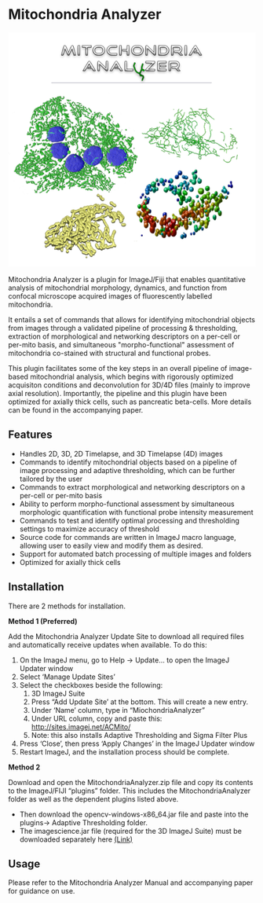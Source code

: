 # Mitochondria Analyzer

![alt text](https://github.com/AhsenChaudhry/Mitochondria-Analyzer/blob/master/misc/MitoAnalyzer.PNG?style=centerme "Logo")

Mitochondria Analyzer is a plugin for ImageJ/Fiji that enables quantitative analysis of mitochondrial morphology, dynamics, and function from confocal microscope acquired images of fluorescently labelled mitochondria.

It entails a set of commands that allows for identifying mitochondrial objects from images through a validated pipeline of processing & thresholding, extraction of morphological and networking descriptors on a per-cell or per-mito basis, and simultaneous "morpho-functional" assessment of mitochondria co-stained with structural and functional probes.

This plugin facilitates some of the key steps in an overall pipeline of image-based mitochondrial analysis, which begins with rigorously optimized acquisiton conditions and deconvolution for 3D/4D files (mainly to improve axial resolution). Importantly, the pipeline and this plugin have been optimized for axially thick cells, such as pancreatic beta-cells. More details can be found in the accompanying paper.

## Features
* Handles 2D, 3D, 2D Timelapse, and 3D Timelapse (4D) images
* Commands to identify mitochondrial objects based on a pipeline of image processing and adaptive thresholding, which can be further tailored by the user
* Commands to extract morphological and networking descriptors on a per-cell or per-mito basis
* Ability to perform morpho-functional assessment by simultaneous morphologic quantification with functional probe intensity measurement
* Commands to test and identify optimal processing and thresholding settings to maximize accuracy of threshold
* Source code for commands are written in ImageJ macro language, allowing user to easily view and modify them as desired.
* Support for automated batch processing of multiple images and folders
* Optimized for axially thick cells

## Installation
There are 2 methods for installation.

**Method 1 (Preferred)**

Add the Mitochondria Analyzer Update Site to download all required files and automatically receive updates when available. To do this:
1)	On the ImageJ menu, go to Help -> Update… to open the ImageJ Updater window
2)	Select ‘Manage Update Sites’
3)	Select the checkboxes beside the following:
    1) 3D ImageJ Suite
    2)	Press “Add Update Site’ at the bottom. This will create a new entry.
    3)	Under ‘Name’ column, type in “MiochondriaAnalyzer”
    4)	Under URL column, copy and paste this: http://sites.imagej.net/ACMito/
    5)	Note: this also installs Adaptive Thresholding and Sigma Filter Plus
5)	Press ‘Close’, then press ‘Apply Changes’ in the ImageJ Updater window
6)	Restart ImageJ, and the installation process should be complete.

**Method 2**

Download and open the MitochondriaAnalyzer.zip file and copy its contents to the ImageJ/FIJI “plugins” folder. This includes the MitochondriaAnalyzer folder as well as the dependent plugins listed above.
*   Then download the opencv-windows-x86_64.jar file and paste into the plugins-> Adaptive Thresholding folder.
*	The imagescience.jar file (required for the 3D ImageJ Suite) must be downloaded separately here [(Link)](https://imagescience.org/meijering/software/featurej/)

## Usage
Please refer to the Mitochondria Analyzer Manual and accompanying paper for guidance on use.
